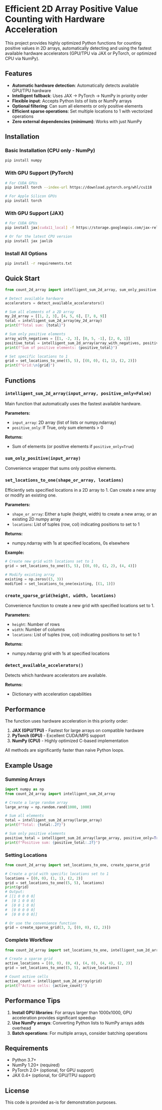 # Efficient 2D Array Positive Value Counting with Hardware Acceleration

This project provides highly optimized Python functions for counting positive values in 2D arrays, automatically detecting and using the fastest available hardware accelerators (GPU/TPU via JAX or PyTorch, or optimized CPU via NumPy).

## Features

- **Automatic hardware detection**: Automatically detects available GPU/TPU hardware
- **Intelligent fallback**: Uses JAX → PyTorch → NumPy in priority order
- **Flexible input**: Accepts Python lists of lists or NumPy arrays
- **Optional filtering**: Can sum all elements or only positive elements
- **Efficient sparse operations**: Set multiple locations to 1 with vectorized operations
- **Zero external dependencies (minimum)**: Works with just NumPy

## Installation

### Basic Installation (CPU only - NumPy)
```bash
pip install numpy
```

### With GPU Support (PyTorch)
```bash
# For CUDA GPUs
pip install torch --index-url https://download.pytorch.org/whl/cu118

# For Apple Silicon GPUs
pip install torch
```

### With GPU Support (JAX)
```bash
# For CUDA GPUs
pip install jax[cuda11_local] -f https://storage.googleapis.com/jax-releases/jax_cuda_releases.html

# Or for the latest CPU version
pip install jax jaxlib
```

### Install All Options
```bash
pip install -r requirements.txt
```

## Quick Start

```python
from count_2d_array import intelligent_sum_2d_array, sum_only_positive, set_locations_to_one, detect_available_accelerators

# Detect available hardware
accelerators = detect_available_accelerators()

# Sum all elements of a 2D array
my_2d_array = [[1, 2, 3], [4, 5, 6], [7, 8, 9]]
total = intelligent_sum_2d_array(my_2d_array)
print(f"Total sum: {total}")

# Sum only positive elements
array_with_negatives = [[1, -2, 3], [0, 5, -1], [2, 0, 1]]
positive_total = intelligent_sum_2d_array(array_with_negatives, positive_only=True)
print(f"Sum of positive elements: {positive_total}")

# Set specific locations to 1
grid = set_locations_to_one((5, 5), [(0, 0), (1, 1), (2, 2)])
print(f"Grid:\n{grid}")
```

## Functions

### `intelligent_sum_2d_array(input_array, positive_only=False)`
Main function that automatically uses the fastest available hardware.

**Parameters:**
- `input_array`: 2D array (list of lists or numpy.ndarray)
- `positive_only`: If True, only sum elements > 0

**Returns:**
- Sum of elements (or positive elements if `positive_only=True`)

### `sum_only_positive(input_array)`
Convenience wrapper that sums only positive elements.

### `set_locations_to_one(shape_or_array, locations)`
Efficiently sets specified locations in a 2D array to 1. Can create a new array or modify an existing one.

**Parameters:**
- `shape_or_array`: Either a tuple (height, width) to create a new array, or an existing 2D numpy array
- `locations`: List of tuples (row, col) indicating positions to set to 1

**Returns:**
- numpy.ndarray with 1s at specified locations, 0s elsewhere

**Example:**
```python
# Create new grid with locations set to 1
grid = set_locations_to_one((5, 5), [(0, 0), (2, 2), (4, 4)])

# Modify existing array
existing = np.zeros((3, 3))
modified = set_locations_to_one(existing, [(1, 1)])
```

### `create_sparse_grid(height, width, locations)`
Convenience function to create a new grid with specified locations set to 1.

**Parameters:**
- `height`: Number of rows
- `width`: Number of columns
- `locations`: List of tuples (row, col) indicating positions to set to 1

**Returns:**
- numpy.ndarray grid with 1s at specified locations

### `detect_available_accelerators()`
Detects which hardware accelerators are available.

**Returns:**
- Dictionary with acceleration capabilities

## Performance

The function uses hardware acceleration in this priority order:

1. **JAX (GPU/TPU)** - Fastest for large arrays on compatible hardware
2. **PyTorch (GPU)** - Excellent CUDA/MPS support
3. **NumPy (CPU)** - Highly optimized C-based implementation

All methods are significantly faster than naive Python loops.

## Example Usage

### Summing Arrays

```python
import numpy as np
from count_2d_array import intelligent_sum_2d_array

# Create a large random array
large_array = np.random.rand(1000, 1000)

# Sum all elements
total = intelligent_sum_2d_array(large_array)
print(f"Total: {total:.2f}")

# Sum only positive elements
positive_total = intelligent_sum_2d_array(large_array, positive_only=True)
print(f"Positive sum: {positive_total:.2f}")
```

### Setting Locations

```python
from count_2d_array import set_locations_to_one, create_sparse_grid

# Create a grid with specific locations set to 1
locations = [(0, 0), (1, 1), (2, 2)]
grid = set_locations_to_one((5, 5), locations)
print(grid)
# Output:
# [[1 0 0 0 0]
#  [0 1 0 0 0]
#  [0 0 1 0 0]
#  [0 0 0 0 0]
#  [0 0 0 0 0]]

# Or use the convenience function
grid = create_sparse_grid(3, 3, [(0, 0), (2, 2)])
```

### Complete Workflow

```python
from count_2d_array import set_locations_to_one, intelligent_sum_2d_array

# Create a sparse grid
active_locations = [(0, 0), (0, 4), (4, 0), (4, 4), (2, 2)]
grid = set_locations_to_one((5, 5), active_locations)

# Count active cells
active_count = intelligent_sum_2d_array(grid)
print(f"Active cells: {active_count}")
```

## Performance Tips

1. **Install GPU libraries**: For arrays larger than 1000x1000, GPU acceleration provides significant speedup
2. **Use NumPy arrays**: Converting Python lists to NumPy arrays adds overhead
3. **Batch operations**: For multiple arrays, consider batching operations

## Requirements

- Python 3.7+
- NumPy 1.20+ (required)
- PyTorch 2.0+ (optional, for GPU support)
- JAX 0.4+ (optional, for GPU/TPU support)

## License

This code is provided as-is for demonstration purposes.

